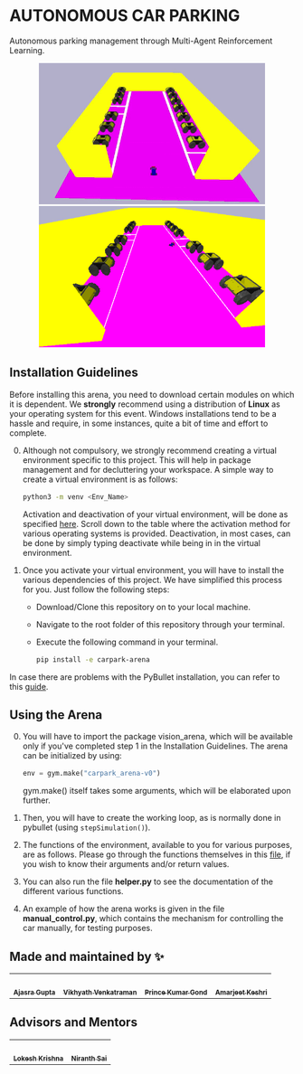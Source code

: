 # AUTONOMOUS CAR PARKING

Autonomous parking management through Multi-Agent Reinforcement Learning.

<p align="center">
 <img  width="400" height="250" src="https://github.com/Robotics-Club-IIT-BHU/gym-carpark/blob/main/media/parking.gif">
 <img  width="400" height="250" src="https://github.com/Robotics-Club-IIT-BHU/gym-carpark/blob/main/media/full-parking.png"><br>
</p>

## Installation Guidelines

Before installing this arena, you need to download certain modules on which it is dependent. We **strongly** recommend using a distribution of **Linux** as your operating system for this event. Windows installations tend to be a hassle and require, in some instances, quite a bit of time and effort to complete.

0. Although not compulsory, we strongly recommend creating a virtual environment specific to this project. This will help in package management and for decluttering your workspace. A simple way to create a virtual environment is as follows:

   ~~~bash
   python3 -m venv <Env_Name>
   ~~~

   Activation and deactivation of your virtual environment, will be done as specified [here](https://docs.python.org/3/library/venv.html). Scroll down to the table where the activation method for various operating systems is provided. Deactivation, in most cases, can be done by simply typing deactivate while being in in the virtual environment.

1. Once you activate your virtual environment, you will have to install the various dependencies of this project. We have simplified this process for you. Just follow the following steps:
   * Download/Clone this repository on to your local machine.
   * Navigate to the root folder of this repository through your terminal.
   * Execute the following command in your terminal.

      ~~~bash
      pip install -e carpark-arena
      ~~~

In case there are problems with the PyBullet installation, you can refer to this [guide](https://github.com/Robotics-Club-IIT-BHU/Robo-Summer-Camp-20/blob/master/Part1/Subpart%201/README.md).

## Using the Arena

0. You will have to import the package vision_arena, which will be available only if you've completed step 1 in the Installation Guidelines. The arena can be initialized by using:

   ~~~python
   env = gym.make("carpark_arena-v0")
   ~~~

   gym.make() itself takes some arguments, which will be elaborated upon further.

1. Then, you will have to create the working loop, as is normally done in pybullet (using `stepSimulation()`).

2. The functions of the environment, available to you for various purposes, are as follows. Please go through the functions themselves in this [file](https://github.com/Robotics-Club-IIT-BHU/gym-carpark/blob/main/carpark-arena/carpark_arena/envs/simpleDrivingEnv.py), if you wish to know their arguments and/or return values.

3. You can also run the file **helper.py** to see the documentation of the different various functions.

4. An example of how the arena works is given in the file **manual_control.py**, which contains the mechanism for controlling the car manually, for testing purposes.

## Made and maintained by ✨

<table>
   <td align="center">
      <a href="https://github.com/Ajasra22">
         <img src="https://avatars3.githubusercontent.com/u/60650011?s=400&v=4" width="100px;" alt=""/>
         <br />
         <sub>
            <b>Ajasra Gupta</b>
         </sub>
      </a>
      <br />
   </td>
   <td align="center">
      <a href="https://github.com/Vikhyath08">
         <img src="https://avatars2.githubusercontent.com/u/55887656?s=460&u=182d39459bf2d06f889fb2d6f90e1a400756ad95&v=4" width="100px;" alt=""/>
         <br />
         <sub>
            <b>Vikhyath Venkatraman</b>
         </sub>
      </a>
      <br />
   <td align="center">
      <a href="https://github.com/prince-0911">
         <img src="https://avatars0.githubusercontent.com/u/60649809?s=400&v=4" width="100px;" alt=""/>
         <br />
         <sub>
            <b>Prince Kumar Gond</b>
         </sub>
      </a>
      <br />
   </td>
   <td align="center">
      <a href="https://github.com/amarkeshri28">
         <img src="https://avatars3.githubusercontent.com/u/58410387?s=400&v=4" width="100px;" alt=""/>
         <br />
         <sub>
            <b>Amarjeet Keshri</b>
         </sub>
      </a>
      <br />
   </td>
</table>

## Advisors and Mentors

<table>
   <td align="center">
      <a href="https://github.com/lok-i">
         <img src="https://avatars1.githubusercontent.com/u/54435909?s=460&u=29af076049dab351b2e43621e9a433919bf50fb1&v=43" width="100px;" alt=""/>
         <br />
         <sub>
            <b>Lokesh Krishna</b>
         </sub>
      </a>
      <br />
   </td>
   <td align="center">
      <a href="https://github.com/NiranthS">
         <img src="https://avatars3.githubusercontent.com/u/44475481?s=400&v=4" width="100px;" alt=""/>
         <br />
         <sub>
            <b>Niranth Sai</b>
         </sub>
      </a>
      <br />
   </td>
</table>
